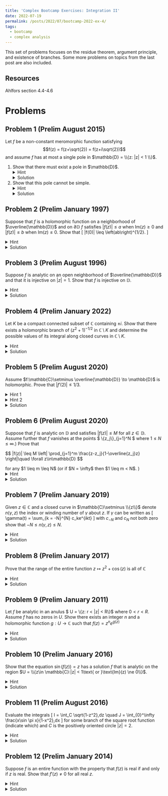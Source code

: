 ```yaml
---
title: 'Complex Bootcamp Exercises: Integration II'
date: 2022-07-19
permalink: /posts/2022/07/bootcamp-2022-ex-4/
tags:
  - bootcamp
  - complex analysis
---
```


This set of problems focuses on the residue theorem, argument principle, and existence of branches. Some more problems on topics from the last post are also included. 

Resources
------
Ahlfors section 4.4-4.6

Problems
======

Problem 1 (Prelim August 2015)
------
Let $f$ be a non-constant meromorphic function satisfying $$f(z) = f(z+\sqrt{2}) = f(z+i\sqrt{2})$$ and assume $f$ has at most a single pole in $\mathbb{D} = \\{z: |z| < 1 \\}$. 
<ol><li>
Show that there must exist a pole in $\mathbb{D}$. 
<details>
	<summary>Hint</summary>
	If there is no pole in $\mathbb{D}$ how many poles can $f$ have elsewhere?
</details>
<details>
	<summary>Solution</summary>
	Note that we can fit a square in side of $\mathbb{D}$ with sides parallel to the real/imaginary axes and with lengths $\sqrt{2}$. 
	If there is no pole in this square then $f$ is bounded on it. 
	However, since our periods are $\sqrt{2},i\sqrt{2}$ it would then follow that $f$ is bounded on all of $\mathbb{C}$ - hence its entire and by Liouville's theorem must be constant. 
	Therefore, there exists at least one pole in this square contained in $\mathbb{D}$. 
</details>
</li><li>
Show that this pole cannot be simple.
<details>
	<summary>Hint</summary>
	Try integrating along a square with side lengths $\sqrt{2}$. 
</details>
<details>
	<summary>Solution</summary>
	We can parameterize a path along the square from part (a) by $\gamma:[0,1] \to \mathbb{C}$ a piecewise linear function $\gamma$ <br>
	<img src="/assets/complex-ex-4/square_contour.png" class="center" alt="Square contour"><br>
	Note that due to the period, the values of $f$ along $\gamma_1$ and $\gamma_2$ are identical, however we are now traversing in the opposite direction so $\gamma_1' = -\gamma_2'$. 
	This gives us the relationship 
	$$ \begin{align*} \int_{\gamma_2} f\,dz &= \int_{0}^{1/4} \gamma'_2(t+1/2) f(\gamma_2(t+1/2))\,dt \\&= -\int_{1/4}^0 \gamma_2'(3/4-u) f(\gamma_2(3/4 - u))\,du \\&= -\int_0^{1/4} \gamma_1'(u)f(\gamma_1(u))\,du = - \int_{\gamma_1} f\,dz\end{align*}$$
	The same applies to $\gamma_3$ and $\gamma_4$. Hence, if our pole lies at $z_0 \in \mathbb{D}$, we find
	$$ 2\pi i\text{res}(f,z_0) = \int_\gamma f\,dz = 0 $$
	allowing us to conclude that the pole at $z_0$ is not simple. 
</details>
</li></ol>

Problem 2 (Prelim January 1997)
------
Suppose that $f$ is a holomorphic function on a neighborhood of $\overline{\mathbb{D}}$ and on $\partial \mathbb{D}$ $f$ satisfies $|f(z)| \leq a$ when $\text{Im}(z) \geq 0$ and $|f(z)| \leq b$ when $\text{Im}(z) \leq 0$. Show that
\[ |f(0)| \leq \left(ab\right)^{1/2}. \]
<details>
	<summary>Hint</summary>
	Consider both $f(z)$ and $f(-z)$. 
</details>
<details>
	<summary>Solution</summary>
	Defining $g(z) =f(z)f(-z)$ we find that $|g(z)| \leq ab$ on the boundary of the disk, hence by maximum modulus we see that $|g(0)| = |f(0)|^2 \leq ab$. 
</details>

Problem 3 (Prelim August 1996)
------
Suppose $f$ is analytic on an open neighborhood of $\overline{\mathbb{D}}$ and that it is injective on $|z| = 1$. 
Show that $f$ is injective on $\mathbb{D}$. 
<details>
		<summary>Hint</summary>
	Apply the Jordan curve theorem. What can you deduce about solutions to $f(z) = w$ for arbitrary $w\in \mathbb{C}$? 
</details>
<details>
	<summary>Solution</summary>
	Let $\gamma:[0,1] \to \partial \mathbb{D}$ be a parameterization of the unit circle. 
	Since $f$ is injective we see that $f\circ \gamma$ is a simple closed curve, and by the Jordan curve theorem we see that $\mathbb{C}\setminus f\circ \gamma([0,1])$ has the two connected components $$ \begin{align*} U &= \{ z: n(f\circ \gamma,z) = 0 \} \\ V&= \{z:n(f\circ \gamma,z) = \pm 1\end{align*}\}$$
	where the $\pm 1$ just depends on orientation. 
	Using the argument principle we find that the number of solutions to $f(z) = w$ is $$ \frac{1}{2\pi i} \int_{\gamma} \frac{f'(z)}{f(z) - w}\,dz = \frac{1}{2\pi i} \int_{f\circ \gamma} \frac{1}{z-w}\,dz = n(f\circ \gamma,w) = 0\text{ or } \pm 1$$
	hence $f(z) = w$ has at most one solution so $f$ must be injective.
</details>

Problem 4 (Prelim January 2022)
------
Let $K$ be a compact connected subset of $\mathbb{C}$ containing $\pm i$. 
Show that there exists a holomorphic branch of $(z^2 + 1)^{-1/2}$ in $\mathbb{C} \setminus K$ and determine the possible values of its integral along closed curves in $\mathbb{C} \setminus K$. 
<details>
	<summary>Hint</summary>
	Recall that a branch of $\log f$ exists for a function $f$ on a domain $U$ if and only if $\int_\gamma f'/f\,dz = 0$ for all closed curves $\gamma:S^1\to U$. 
	If this this integral is nonzero, consider defining a multivalued primitive and composing with $e^z$, if the values differ by multiples of $2\pi i$ the composition is a single valued function. 
</details>
<details>
	<summary>Solution</summary>
	Letting $f(z) = (z^2 + 1)^{-1/2}$ we can compute that $$ \frac{f'(z)}{f(z)} = -\frac{z}{z^2 + 1} $$
	which has poles of order $2$ at $\pm i$. 
	We then compute 
	$$\text{res}_{z= i}\left( \frac{f'}{f}\right) = \lim_{z\to i} -(z-i) \frac{z}{(z^2 + 1)^2} = -\frac{i}{2i} = -\frac{1}{2} $$
	and performing the same computation at $z = -i$ we find 
	$$ \text{res}_{z = -i}\left(\frac{f'}{f}\right) = -\frac{1}{2} = \text{res}_{z = i}\left(\frac{f'}{f}\right) $$
	as well. 
	Finally, if $\gamma$ is a closed curve in $\mathbb{C}\setminus K$ the residue theorem gives us that 
	$$ \int_\gamma \frac{f'}{f}\,dz = -i\pi (n(\gamma, i) + n(\gamma, -i)). $$
	We now note that $n(\gamma,i) = n(\gamma,-i)$ for any such curve divides $\mathbb{C} \setminus \gamma(I)$ into connected components with identical index. 
	Therefore, 
	$$ \int_\gamma \frac{f'}{f}\,dz = -2i\pi k $$
	for $k\in \mathbb{Z}$. 
	In general, we know that a logarithm of a function $f$ exists when this integral is zero for all closed curves $\gamma$ so we are not fortunate enough to arrive at a branch fo $\log(f)$. 
	However, since the integral over closed $\gamma$ is always a multiple of $2\pi i$ we see that it matches the period of $\text{exp}$. 
	As a result, we can define a multivalued map $h:\mathbb{C} \setminus K \to \mathbb{C}$ by fixing some $z_0 \in \mathbb{C}\setminus K$ and letting $l = \log f(z_0)$ for any branch of $\log$ and $\sqrt{}$ with appropraite domains. Then
	$$ h(\xi) = \left\{ l + \int_{\gamma} \frac{f'}{f}\,dz: \gamma: [0,1], \gamma(0) = z_0, \gamma(1) = \xi \right\}.$$
	(Note that this is assuming that there is just one connected component in $\mathbb{C} \setminus K$. This is not necessarily true, but we can define $h$ on other components by fixing other $z_0$ in that component and working piecewise.)
	From prior work we see the values of $h(\xi)$ all differ by multiples of $2\pi i$ hence $z \mapsto \exp(h(z))$ is a well defined function. 
	We can also see that this function is holomorphic, for if we select any $z$ in the domain there exists a simply connected neighborhood $U$ of $z$ for which $$ \int_\gamma \frac{f'}{f}\,dz = 0$$ for all closed curves $\gamma:[0,1]\to U$. 
	Hence we can locally define a holomorphic branch $l$ of $\log f$ on this domain and in $U$ $\text{exp}(h(z)) = \text{exp}(l(z))$ showing the left hand side is indeed holomorhpic at $z$. <br>
	Finally, we must show that $\text{exp}(h(z))$ is indeed a branch of $f$. 
	Differentiating $\text{exp}(2h(z))/(f(z))^2$ we find 
	$$ 
	\begin{align*}
		\frac{d}{dz} \text{exp}(2h(z))(z^2 + 1) &= h'(z)\text{exp}(2h(z))f(z) + 2z \text{exp}(2h(z)) \\
		&= 2\text{exp}(2h(z)) \left[ \frac{-z}{z^2 + 1} + \frac{z}{z^2 + 1}\right] = 0 
	\end{align*} 
	$$
	showing that the functions are multiples of one another. Finally, evaluating at $z_0$ we see $\text{exp}(h(z_0)) = \text{exp}(l) = f(z_0)$ hence they are identical. 

	<br>
	To compute the integral of this branch over a closed curve first note that any such curve $\gamma$ can be replaced by a curve on a circle of radius $> R$ with the same integral (due to Cauchy's theorem.)
	We can let $R$ be greater the largest modulus attained on $K$. 
	Then note our branch restricted to $\mathbb{C} \setminus \overline{B_r(0)}$ can be continued analytically to $\mathbb{C}\setminus [-i,i]$. 
	Finally, we can construct a dumbbell contour along the segment $[-i,i]$ like so <br>
	<img src="/assets/complex-ex-4/dumbbell_contour.png" class="center" alt="Dumbbell contour"><br>
	On this contour we first note that as we shrink the dumbbell the contribution from the circular regions goes to zero. 
	Indeed, at $i$ we can let $\gamma(\theta) = re^{i\theta} + i$, then $|(\gamma(\theta)^2 + 1)^{-1/2}| \leq [r(2-r)]^{-1/2}$ after factoring.
	Then by the ML-lemma we find that 
	$$ \begin{align*}
		\left| \int_\gamma \sqrt{z^2 + 1} \, dz \right| &\leq L(\gamma)[r(2-r)]^{-1/2} \\
		&= 2\pi \frac{\sqrt{r}}{\sqrt{2-r}} \to 0
	\end{align*} $$
	as $r\to 0$. 
	This shows that integrating along a simple closed circle of radius $> 1$ is equivalent to integrating up and down the segment $[-i,i]$, however when we swap directions we hop over our branch cut so the values will be negated.
	This negation is justified by the integral of $f'/f$ along any small circle around $\pm i$, which we know gives $\pm \pi i$ so apon exponetiating we will find the accross the branch cut our brach differs by a factor of $e^{i\pi}$. 
	Integrating in one direction we find 
	$$ \int_{[-i,i]} \frac{1}{\sqrt{1+z^2}}\,dz = \int_{-1}^1 \frac{i}{\sqrt{1-t^2}}\,dt = \pm \pi i $$
	hence the integral over any closed curve will be an integer multiple of $2\pi i$. 
</details>

Problem 5 (Prelim August 2020)
------
Assume $f:\mathbb{C}\setminus \overline{\mathbb{D}} \to \mathbb{D}$ is holomorphic. Prove that $|f'(2)| \leq 1/3$.
<details>
	<summary>Hint 1</summary>
	Precompose with $1/z$ and note the singularity at zero is removable to make this a map $\mathbb{D}\to \mathbb{D}$.
</details>
<details>
	<summary>Hint 2</summary>
	Use a Mobius transformation on the disk that maps $1/2 \mapsto 0$. 
	Then the Schwarz inequality gives a bound on the derivative at zero. 
	This related to the "Schwarz-Pick" theorem and its very handy have memorized. 
</details>
<details>
	<summary>Solution</summary>
	Define $g:\mathbb{D} \to \mathbb{D}$ as $g(z) = f(z^{-1})$ for $z \ne 0$ and at $z = 0$ the singularity is removable, so just define $g(0)$ to be the limit. 
	Then to estimate $f'(2)$ we will first estimate $g'(1/2)$.
	The Schwarz-Pick theorem states that 
	$$ \left| \frac{ g(z_1) - g(z_2) }{1-\overline{g(z_1)} g(z_2) } \right| \leq \left| \frac{z_1 - z_2 }{1-\overline{z_1} z_2 } \right| $$
	Swapping the denominator on the left and the numerator on the right we see the left hand side becomes the difference quotient between the points $z_1,z_2$. 
	Letting both of these values approach an arbitrary $z \in \mathbb{D}$ we find
	$$ |g'(z)| \leq \frac{1 - |g(z)|^2}{1 - |z|^2}$$
	which leads us to 
	$$ \left| -f'(2)\left(\frac{1}{2}\right)^{-2} \right| = \left| g'\left( \frac{1}{2}\right)\right| \leq \frac{1-|g(1/2)|}{1-(1/2)^2} \leq \frac{4}{3} $$
	giving the desired bound. 
</details> 

Problem 6 (Prelim August 2020)
------
Suppose that $f$ is analytic on $\mathbb{D}$ and satisfies $|f(z)| \leq M$ for all $z\in \mathbb{D}$. Assume further that $f$ vanishes at the points $ \\{z_j\\}_{j=1}^N $ where $1 \leq N \leq \infty$.)
Prove that 
<p> $$ |f(z)| \leq M \left| \prod_{j=1}^m \frac{z-z_j}{1-\overline{z_j}z} \right|\quad \forall z\in\mathbb{D} $$ </p>
for any $1 \leq m \leq N$ (or if $N = \infty$ then $1 \leq m < N$. )
<details>
	<summary>Hint</summary>
	Consider the function $$ g(z) = \frac{f(z)}{\prod_{j=1}^m \frac{z-z_j}{1-\overline{z_j}z} }. $$ Are its singularities removable? What is $|g|$ as you approach $\partial \mathbb{D}$?
</details>
<details>
	<summary>Solution</summary>
	As discussed in the conformal mapping section, maps of the form $$ z\mapsto \frac{z-a}{1-\overline{a}z}$$ fix the disk and have a single simple root at $z = a$. 
	As a result of this, the singularities of $g$ introduced by the roots $z_j$ are removable as they are roots of $f$ of the same or higher order. 
	Additionally on the boundary these fractional transformations have norm $1$ while $|f| \leq M$ as we approach the boundary. 
	It follows that $g$ is bounded by $M$ on the boundary of $\mathbb{D}$ and hence by max modulus we have 
	$$ |g(z)| = \left|\frac{f(z)}{\prod_{j=1}^m \frac{z-z_j}{1-\overline{z_j}z} } \right| \leq M$$
	and multiplying over by the fractional transformations gives the desired bound. 

	<br> _Note: this is actually part (a) of a two part problem. The second part will be in a later list._
</details>

Problem 7 (Prelim January 2019)
------
Given $z\in \mathbb{C}$ and a closed curve in $\mathbb{C}\setminus \\{z\\}$ denote $n(\gamma,z)$ the index or winding number of $\gamma$ about $z$. 
If $\gamma$ can be written as \[ \gamma(t) = \sum_{k = -N}^{N} c_ke^{ikt} \]
with $c_{-N}$ and $c_N$ not both zero show that $-N \leq n(\gamma, z) \leq N$. 
<details>
	<summary>Hint</summary>
	Can you relate this integral to an application of the argument principle on a suitable function?
</details>
<details>
	<summary>Solution</summary>
	If we let $\phi:[0,2\pi] \to \mathbb{C}$ be $\phi(\theta ) = e^{i\theta}$ and $R(z) = \sum_{k=-N}^N c_kz^k$ then $\gamma = R\circ \phi$ and
	$$ \begin{align*} 
		2\pi i n(\gamma, z) &= \int_\gamma \frac{1}{\xi - z}\,d\xi \\
		&= \int_\phi \frac{R'(\xi)}{R(\xi) - z} \,d\xi
	\end{align*} $$
	which, by the argument principle, is the sum of the orders of the roots and poles of $R(\xi) - z$ contained within $\mathbb{D}$. 
	Note that $\xi^N(R(\xi) - z)$ is a polynomial of degree $2N$ and hence has between $0$ and $2N$ roots within $\mathbb{D}$. 
	Now, comparing this to $R(\xi) - z)$ we have increased the order of the root at zero by $N$. 
	So, we have over counted by $N$ and hence $$ -N \leq n(\gamma, z) \leq N $$

</details>

Problem 8 (Prelim January 2017)
------
Prove that the range of the entire function $z\mapsto z^2 + \cos(z)$ is all of $\mathbb{C}$
<details>
	<summary>Hint</summary>
	Picard's theorem tells us that this functions range can exclude at most one value. Use this to deduce that if this value exists it is in $\mathbb{R}$ then apply Rouche's theorem to show it does not exist. 
</details> 
<details>
	<summary>Solution</summary>
	If the map is not surjective suppose that it never attains $w \in \mathbb{C}$. 
	If $w \notin \mathbb{R}$ note that by Picard's theorem there is some $z$ such that $z^2 + \cos(z) = \overline {w}$ and since $\cos z$'s Taylor series has all real coefficients we have $$ w = \overline{z^2 + \cos(z)} = \overline{z}^2 + \cos(\overline{z})$$ a contradiction, hence if $w$ exists we have $w \in \mathbb{R}$. <br>

	By some simple calculus we can find that the minimum of $z^2+\cos(z)$ on $\mathbb{R}$ is $1$, hence $w < 1$. 
	For the remaining cases we can use symmetric Rouche's theorem on the functions $f(z) = z^2 + \cos(z) - w$ and $g(z) = \cos(z) - w$ to show both have the same number of roots in $\mathbb{C}$, and since $\cos$ is surjective this will complete the proof. <br>
	To do this, define the path $\Lambda = \partial \{x + i y: |x| < 2n\pi, |y| < n\}$. 
	On horizontal segments we note that $$|cos(z) - w| \geq \left| \frac{e^{\pm n} + e^{\mp n}}{2} - w \right| \geq \frac{1}{2} e^n - |w| $$
	while $|f(z) - g(z)| = |z^2| = 4\pi^2n^2 + n^2$, hence if we take $n$ suitably large we find $$|f(z) - g(z)| < |f(z)| + |g(z)|$$ on the horizontal sides of $\Lambda$. 
	On the vertical sides we note that $\cos(\pm 2\pi n + iy) = (e^y+e^{-y})/2 \geq 1 > w$, so $g(z) > 0$. 
	The triangle inequality yields $|z^2| \leq |z^2 + \cos(z) - w| + |\cos(z) -w|$, and we know equality occurs if and only if both $f$ and $-g$ point in the same direction at $z$. 
	Since $\cos(z) - w  > 0 $ we see that for equality to occur must require $z^2 \in \mathbb{R}$ which can only occur if $z\in \mathbb{R}$ or $i\mathbb{R}$. 
	The only points on the vertical edges satisfying this condition are $\pm 2n \pi$, but at these points we find 
	$$ |4n^2 \pi^2| <| 4n^2 \pi^2 + 1 - w| + |1-w| $$
	hence showing $|f-g| < |f|+|g|$ on $\Lambda$. 
	Finally, since $z\mapsto \cos z$ is surjective it follows $z\mapsto z^2 + \cos z$ is a surjective as well.
	<br> <i>The main part of the argument using Rouche's theorem is modified from <a href="https://math.stackexchange.com/q/1300356">this answer</a>.</i>
</details>

Problem 9 (Prelim January 2011)
------
Let $f$ be analytic in an anulus $ U = \\{z: r < |z| < R\\}$ where $0 < r < R$. 
Assume $f$ has no zeros in $U$. Show there exists an integer $n$ and a holomorphic function $g:U\to \mathbb{C}$ such that $f(z) = z^n e^{g(z)}$
<details>
	<summary>Hint</summary>
	What conditions must $f$ satisfy for this to be true with $n = 0$? If $\gamma$ is a simple closed curve in $U$ then what is the index $n(f\circ \gamma,0)$? Does it depend on $\gamma$?
</details> 
<details>
	<summary>Solution</summary>
	Solving for $g$ this expression becomes $$ g(z) = \log(f(z)z^{-n})$$ so we are looking for a branch of $\log$. 
	We know that such a branch will exist if 
	$$ 0 = \int_\gamma \frac{f'(z) - n f(z)z^{-n-1}}{f(z)z^{-n}}\,dz = \int_\gamma \frac{f'(z)}{f(z)} - n\frac{z^{-n-1}}{z^{-n}}\,dz $$
	which is equivalent to $n(f\circ \gamma, 0) = n\cdot n(\gamma,0)$. 
	To define $n$ lets let $\gamma = c$ be a circle centered at $0$ contained in $U$. 
	We can note that the choice of radius does not matter, for we can connect the two circle by a "tube" and by Cauchy's theorem the integral of both choices are identical. 
	Further, for a general $\gamma$ with $k = n(\gamma,0)$ we can find a homotopy of this path to $\gamma'$, the circle repeated $k$ times then $n(f\circ \gamma,0) = n(f\circ \gamma',0) = kn(f\circ c,0) =n\cdot kn(c,0) = n\cdot n(\gamma',0) = n \cdot n(\gamma,0)$. 
	This establishes that 
	$$ 0 = \int_\gamma \frac{(f(z)z^{-n})'}{z^{-n}}\,dz $$ for our choice of $n$ therefore there exists a primitive of this function, let this primitive be $g(z)$. 
	Finally, we can verify that $$ \frac{d}{dz} e^{g(z)} \frac{z^n}{f(z)} = 0$$ and $e^{g(z_0)}z_0^n = f(z_0)$ for some $z_0 \in U$ to establish that this is indeed the desired $g$. 
</details>

Problem 10 (Prelim January 2016)
------
Show that the equation $\sin(f(z)) = z$ has a solution $f$ that is analytic on the region $U = \\{z\in \mathbb{C}:|z| < 1\text{ or }\text{Im}(z) \ne 0\\}$. 
<details>
	<summary>Hint</summary>
	Write $\sin(w)$ in terms of $e^{iw}$ and solve for it. You will need to prove the existence of branches of two functions on $U$ to produce $f$. 
</details>
<details>
	<summary>Solution</summary>
	Before we begin finding $f$, first note that if $\gamma$ is any closed curve in $U$ that $$n(\gamma,1) = n(\gamma,-1) = 0.$$
	This is because the set $\mathbb{C} \setminus \gamma(I)$ has one unbounded component with $n(\gamma,z) = 0$ for all $z$ contained in this component. 
	By definition of $U$ we see that the rays $(-\infty,-1],[1,\infty)$ are both unbounded connected sets not intersecting $\gamma$ and hence must lie entirely within this component. 
	<br>
	Fix $z \in U$, we wish to solve $$ \frac{e^{iw} - e^{-iw}}{2i} = \sin(w) = z.$$
	We see that $e^{iw}$ must solve the quadratic 
	$$ \left(e^{iw}\right)^2 -2iz\left(e^{iw} \right) - 1 = 0 $$
	which gives 
	$$ e^{iw} = \frac{2iz +\sqrt{4-4z^2}}{2} = iz + \sqrt{1-z^2}$$ for some branch of $z\mapsto \sqrt{1-z^2}$ defined on $U$. 
	To observe that such a branch exists note that its logarithmic derivative is 
	$$ - \frac{z}{1-z^2} $$ which is meromorphic with two poles at $z = \pm 1$. 
	By the above note about $n(\gamma,\pm 1) = 0$ for all $\gamma$ in $U$ the residue theorem gives us
	$$ \int_\gamma - \frac{z}{1-z^2}\,dz = 0 $$
	hence a primitive $P$ exists, and we can take our branch to be $\sqrt{1-z^2} = e^{P(z)}$, given the primitive has correct initial value. 
	<br>
	Now to fully solve the equation we must find a logarithm of $iz + \sqrt{1-z^2} = iz + e^{P(z)}$. 
	Proceeding as usual, we compute its logarithmic derivative as 
	$$ \frac{i + P'(z)e^{P(z)}}{iz + e^{P(z)}} $$
	which has poles at $z$ for which $e^{P(z)} = iz$. 
	This is equivalent to $1-z^2 = -z^2$ for any choice of our branch $e^{P(z)}$, hence the function is holomorphic in $U$ and since $U$ is simply connected this allows us to construct a primitive. 
	This primitive is then our branch of $\log(iz + \sqrt{1-z^2})$. 
	Multiplying it by $-i$ then gives the function $f$ satisfying $f(z) = w$ in $U$. 
</details>

Problem 11 (Prelim August 2016)
------
Evaluate the integrals  \[  I = \int_C \sqrt{1-z^2}\,dz \quad J = \int_{0}^\infty \frac{x\sin \pi x}{1-x^2}\,dx \] for some branch of the square root function (indicate which) and $C$ is the positively oriented circle $|z| = 2$. 
<details>
	<summary>Hint</summary>
	Note that for $I$ there are no residues, but instead branch points. <br>
	For $J$ consider integrating $$f(z) = \frac{ze^{i\pi z}}{1-z^2}$$ over a large semicircle with side on $\mathbb{R}$, closely avoiding the poles at $z = \pm 1$. 
</details>
<details>
	<summary>Solution</summary>
	For $I$ we can construct a branch of $\sqrt{1-z^2}$ defined on $\mathbb{C}\setminus [-1,1]$ mapping $i \mapsto +\sqrt{2}$. 
	From here, we could proceed identically to problem 4 using a dumbbell contour with "weights" centered at the branch points $z = \pm 1$. 
	In the limiting case as the width of tubes and circles goes to zero we arrive at the integral over $C$ being the same as $$2\int_{-1}^1 \sqrt{1-x^2}\,dx = \pi.$$
	To check this, if $\gamma_r$ is a circle of radius $r$ at centered at one of $z = \pm 1$ we find that 
	$$\left| \int_{\gamma_r} \sqrt{1-z^2} \,dz \right| \leq (2\pi r)\sup_{z\in \gamma_r} |\sqrt{1-z^2}| = C2\pi r^{3/2} \to 0$$ as $r \to 0$ by the ML inequality. 
	Next we must justify the resulting integral by looking at our function along the line $0+ir$ as $r\to 0$. 
	Along this branch cut we know that it will approach some value of $\sqrt{1-0^2}$, the branch either being on the positive or negative real axis. 
	We can see that since $i \mapsto +\sqrt{2}$ that the away from the branch cut it is $>0$, but we also know that there are no roots of $1-z^2$ in $i\mathbb{R}$, hence it remains positive for all $r > 0$. This shows that on this side we approach the positive $+\sqrt{1-x^2}$.
	To see that the other side converges to the negative branch, consider that the residues of $f'/f$ at its poles are $\pi i$, hence sign switches when going around $\pm 1$ (similar to the work done in problem 4.)

	<br>
	Another strategy is to use the substitution $u = z^{-1}$, which transforms integral to be over $|z| = 1/2$ with a single pole inside, allowing us to use the residue theorem. 
	Note that finding the residues can be difficult due to choice of branches. 

	<br>
	For $J$ consider the contour that is a large semicircle of radius $R > 0$ with smaller semicircles of radius $r$ cut out at the points $z = \pm 1$. <br>
	<img src="/assets/complex-ex-4/circle_contour.png" class="center" alt="Circular contour avoiding poles on real axis"><br>
	Over this contour we will integrate $$ f(z) = \frac{z e^{\pi i z}}{1-z^2}.$$
	First, note that on the largest semicircle we have 
	$$ \begin{align*} \left| \int_{\gamma_R} f(x)\,dx \right| &\leq 2\int_0^{\pi/2} \frac{R^2}{R^2-1} e^{-\pi R\sin \theta}\,d\theta \\&\leq 2\int_0^{\pi/2} \frac{R^2}{R^2-1} e^{-2 R\theta}\,d\theta \\&=  \frac{R^2}{R^2 - 1} \left[ \frac{1}{2R} - \frac{1}{2R}e^{-\pi R} \right] \end{align*}$$
	which converges to zero as $R \to \infty$. 
	Now, taking the limit as $r\to 0$ of the small circles around the poles at $z = \pm 1$ we see that each circular arc's integral approaches $-\pi i\text{res}_{z = \pm 1}(f)$ (this is because we can write $f(z) = R/(z-p) + g(z)$ where $R$ is the residue at $z = p$ and $g(z)$ is holomorphic near $z = p$. Integrating on the half arc will arrive at $-\pi i R.$ See Ahlfors 4.5.3.) 
	Quick calculations show that
	$$ \text{res}_{z=1}(f) = \text{res}_{z= -1}(f) = \frac{1}{2} $$
	hence by applying Cauchy's theorem and letting $R\to \infty, r\to 0$ we find 
	$$\int_\mathbb{R} f(z)\,dz = \pi i $$
	and finally, equating imaginary parts and dividing by 2 (due to evenness of the integrad) we arrive at
	$$ J = \frac{\pi}{2} $$
</details>


Problem 12 (Prelim January 2014)
------
Suppose $f$ is an entire function with the property that $f(z)$ is real if and only if $z$ is real. Show that $f'(z) \ne 0$ for all real $z$. 
<details>
	<summary>Hint</summary>
	If $f'(w) = 0$ consider applying the argument principle to $f(w) - w$. 
</details>
<details>
	<summary>Solution</summary>
	Following the hint, we  can suppose that $f(w)$ is a function with a double root at the origin. The argument principle says if $\gamma_r(\theta) = re^{i\theta}$ is any positively oriented circle of radius $r > 0$ we have
	$$ 4\pi i = \int_{\gamma_r} \frac{f'(z)}{f(z)}\,dz = 2\pi i n(f\circ \gamma_r,0).$$
	Note however, that the curve $f\circ \gamma_r$ can only intersect the real axis twice - at $\theta = 0,\pi$. 
	For $\theta \in (0,\pi)$ we must have that $f\circ \theta$ is entirely in the upper or lower half plane, and upon hitting $\mathbb{R}$ again at $\theta = \pi$ the argument will have either changed to $\pm \pi$ (in the case that $f(r),f(-r)$ have different signs) or $0$ (if the signs are identical.) 
	Repeating this argument between $(\pi, 2\pi)$ we arrive at $n(f\circ \gamma_r,0) = \pm 1$ or $0$, which contradicts the existence of a double root at the origin. 
</details>
